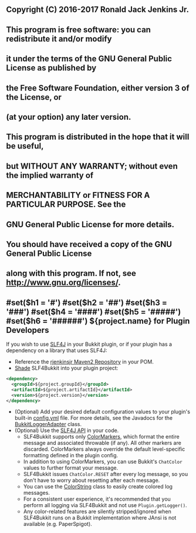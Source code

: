 ## Copyright (C) 2016-2017 Ronald Jack Jenkins Jr.
## 
## This program is free software: you can redistribute it and/or modify
## it under the terms of the GNU General Public License as published by
## the Free Software Foundation, either version 3 of the License, or
## (at your option) any later version.
## 
## This program is distributed in the hope that it will be useful,
## but WITHOUT ANY WARRANTY; without even the implied warranty of
## MERCHANTABILITY or FITNESS FOR A PARTICULAR PURPOSE.  See the
## GNU General Public License for more details.
## 
## You should have received a copy of the GNU General Public License
## along with this program.  If not, see <http://www.gnu.org/licenses/>.
#set($h1 = '#')
#set($h2 = '##')
#set($h3 = '###')
#set($h4 = '####')
#set($h5 = '#####')
#set($h6 = '######')
${project.name} for Plugin Developers
---

If you wish to use [SLF4J](http://slf4j.org) in your Bukkit plugin, or if your plugin has a dependency on a library that uses SLF4J:

+ Reference the [rjenkinsjr Maven2 Repository](https://github.com/rjenkinsjr/maven2) in your POM.
+ [Shade](https://maven.apache.org/plugins/maven-shade-plugin/usage.html) SLF4Bukkit into your plugin project:

```xml
<dependency>
  <groupId>${project.groupId}</groupId>
  <artifactId>${project.artifactId}</artifactId>
  <version>${project.version}</version>
</dependency>
```

+ (Optional) Add your desired default configuration values to your plugin's built-in [config.yml](index.html) file. For more details, see the Javadocs for the [BukkitLoggerAdapter](apidocs/org/slf4j/impl/BukkitLoggerAdapter.html) class.
+ (Optional) Use the [SLF4J API](http://www.slf4j.org/api/org/slf4j/Logger.html) in your code.
    + SLF4Bukkit supports only [ColorMarkers](apidocs/info/ronjenkins/slf4bukkit/ColorMarker.html), which format the entire message and associated throwable (if any). All other markers are discarded. ColorMarkers always override the default level-specific formatting defined in the plugin config.
    + In addition to using ColorMarkers, you can use Bukkit's `ChatColor` values to further format your message.
    + SLF4Bukkit issues `ChatColor.RESET` after every log message, so you don't have to worry about resetting after each message.
    + You can use the [ColorString](apidocs/info/ronjenkins/slf4bukkit/ColorString.html) class to easily create colored log messages.
    + For a consistent user experience, it's recommended that you perform all logging via SLF4Bukkit and not use `Plugin.getLogger()`.
    + Any color-related features are silently stripped/ignored when SLF4Bukkit runs on a Bukkit implementation where JAnsi is not available (e.g. PaperSpigot).
